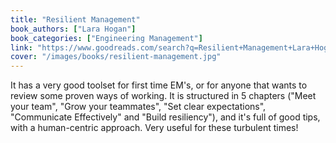 ```yaml
---
title: "Resilient Management"
book_authors: ["Lara Hogan"]
book_categories: ["Engineering Management"]
link: "https://www.goodreads.com/search?q=Resilient+Management+Lara+Hogan"
cover: "/images/books/resilient-management.jpg"
---
```


It has a very good toolset for first time EM's, or for anyone that wants to review some proven ways of working. It is structured in 5 chapters ("Meet your team", "Grow your teammates", "Set clear expectations", "Communicate Effectively" and "Build resiliency"), and it's full of good tips, with a human-centric approach. Very useful for these turbulent times!